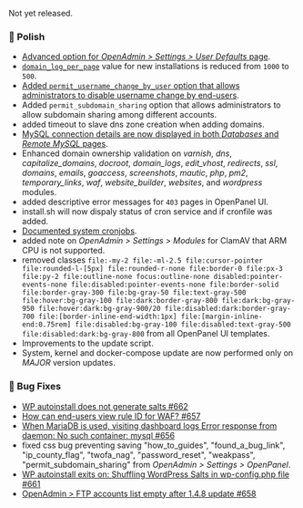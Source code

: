 Not yet released.

### 💅 Polish
- [Advanced option for *OpenAdmin > Settings > User Defaults* page](/docs/admin/settings/defaults).
- [`domain_log_per_page`](https://dev.openpanel.com/cli/config.html#domain-log-per-page) value for new installations is reduced from `1000` to `500`.
- [Added `permit_username_change_by_user` option that allows administrators to disable username change by end-users](https://dev.openpanel.com/cli/config.html#permit-username-change-by-user).
- Added `permit_subdomain_sharing` option that allows administrators to allow subdomain sharing among different accounts.
- added timeout to slave dns zone creation when adding domains.
- [MySQL connection details are now displayed in both *Databases* and *Remote MySQL* pages](https://i.postimg.cc/S4ZCzNkk/2025-08-25-16-20.png).
- Enhanced domain ownership validation on *varnish*, *dns*, *capitalize_domains*, *docroot*, *domain_logs*, *edit_vhost*, *redirects*, *ssl*, *domains*, *emails*, *goaccess*, *screenshots*, *mautic*, *php*, *pm2*, *temporary_links*, *waf*, *website_builder*, *websites*, and *wordpress* modules.
- added descriptive error messages for `403` pages in OpenPanel UI.
- install.sh will now dispaly status of cron service and if cronfile was added.
- [Documented system cronjobs](https://dev.openpanel.com/crons.html).
- added note on *OpenAdmin > Settings > Modules* for ClamAV that ARM CPU is not supported.
- removed classes `file:-my-2 file:-ml-2.5 file:cursor-pointer file:rounded-l-[5px] file:rounded-r-none file:border-0 file:px-3 file:py-2 file:outline-none focus:outline-none disabled:pointer-events-none file:disabled:pointer-events-none file:border-solid file:border-gray-300 file:bg-gray-50 file:text-gray-500 file:hover:bg-gray-100 file:dark:border-gray-800 file:dark:bg-gray-950 file:hover:dark:bg-gray-900/20 file:disabled:dark:border-gray-700 file:[border-inline-end-width:1px] file:[margin-inline-end:0.75rem] file:disabled:bg-gray-100 file:disabled:text-gray-500 file:disabled:dark:bg-gray-800` from all OpenPanel UI templates.
- Improvements to the update script.
- System, kernel and docker-compose update are now performed only on *MAJOR* version updates.

### 🐛 Bug Fixes
- [WP autoinstall does not generate salts #662](https://github.com/stefanpejcic/OpenPanel/issues/662)
- [How can end-users view rule ID for WAF? #657](https://github.com/stefanpejcic/OpenPanel/issues/657)
- [When MariaDB is used, visiting dashboard logs Error response from daemon: No such container: mysql #656](https://github.com/stefanpejcic/OpenPanel/issues/656)
- fixed css bug preventing saving "how_to_guides", "found_a_bug_link", "ip_county_flag", "twofa_nag", "password_reset", "weakpass", "permit_subdomain_sharing" from *OpenAdmin > Settings > OpenPanel*.
- [WP autoinstall exits on: Shuffling WordPress Salts in wp-config.php file #661](https://github.com/stefanpejcic/OpenPanel/issues/661)
- [OpenAdmin > FTP accounts list empty after 1.4.8 update #658](https://github.com/stefanpejcic/OpenPanel/issues/658)
